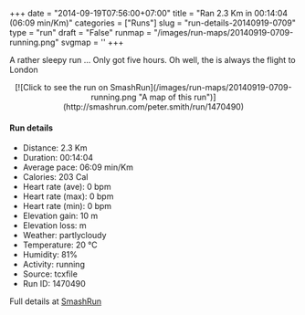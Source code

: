 +++
date = "2014-09-19T07:56:00+07:00"
title = "Ran 2.3 Km in 00:14:04 (06:09 min/Km)"
categories = ["Runs"]
slug = "run-details-20140919-0709"
type = "run"
draft = "False"
runmap = "/images/run-maps/20140919-0709-running.png"
svgmap = '<polyline points="1 27, 1 27, 1 29, 1 31, 3 31, 5 32, 12 32, 14 32, 19 32, 21 32, 23 32, 25 32, 27 32, 32 32, 34 32, 39 31, 41 32, 40 32, 42 32, 44 32, 46 32, 49 33, 51 33, 53 33, 55 33, 57 33, 63 32, 68 32, 72 32, 74 33, 76 32, 81 32, 83 32, 85 32, 89 31, 90 31, 92 31, 94 32, 98 32, 99 31, 99 31, 99 33, 98 36, 98 38, 99 40, 100 44, 99 45, 100 49, 99 51, 100 54, 100 56, 100 58, 100 60, 99 61, 99 63, 99 67, 99 71, 98 72, 96 71, 94 70, 92 70, 90 69, 87 69, 81 70, 74 70, 71 70, 69 71, 67 70, 65 70, 63 70, 61 70, 57 70, 52 70, 45 70, 43 70, 41 70, 39 69, 33 70, 29 70, 26 70, 24 70, 22 70, 15 69, 13 70, 4 70, 2 70, 1 67, 1 65, 1 64, 0 62, 1 59, 0 55, 1 53, 1 51, 1 49, 1 48, 0 41, 1 35, 1 32">'
+++

A rather sleepy run ... Only got five hours.  Oh well, the is always the flight to London 



<!--more-->

<center>
[![Click to see the run on SmashRun](/images/run-maps/20140919-0709-running.png "A map of this run")](http://smashrun.com/peter.smith/run/1470490)
</center>

#### Run details

* Distance: 2.3 Km
* Duration: 00:14:04
* Average pace: 06:09 min/Km
* Calories: 203 Cal
* Heart rate (ave): 0 bpm
* Heart rate (max): 0 bpm
* Heart rate (min): 0 bpm
* Elevation gain: 10 m
* Elevation loss:  m
* Weather: partlycloudy
* Temperature: 20 &deg;C
* Humidity: 81%
* Activity: running
* Source: tcxfile
* Run ID: 1470490

Full details at [SmashRun](http://smashrun.com/peter.smith/run/1470490)